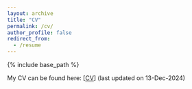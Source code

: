 ```yaml
---
layout: archive
title: "CV"
permalink: /cv/
author_profile: false
redirect_from:
  - /resume
---
```


{% include base_path %}

My CV can be found here: [[CV](https://github.com/chenhui07c8/chenhui07c8.github.io/blob/master/files/CV_Chen_Hui_241213.pdf)] (last updated on 13-Dec-2024)


